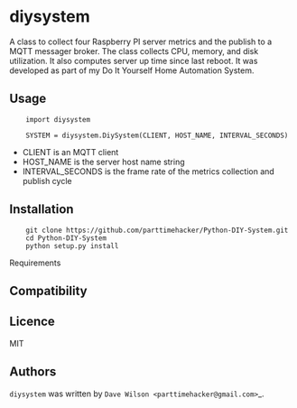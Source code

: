 diysystem
=========

A class to collect four Raspberry PI server metrics and the publish to a MQTT messager broker. The class collects CPU, memory, and disk utilization. It also computes server up time since last reboot. It was developed as part of my Do It Yourself Home Automation System.

Usage
-----
        
        import diysystem
        
        SYSTEM = diysystem.DiySystem(CLIENT, HOST_NAME, INTERVAL_SECONDS)
        
- CLIENT is an MQTT client
- HOST_NAME is the server host name string
- INTERVAL_SECONDS is the frame rate of the metrics collection and publish cycle

Installation
------------

        git clone https://github.com/parttimehacker/Python-DIY-System.git
        cd Python-DIY-System
        python setup.py install

Requirements

Compatibility
-------------

Licence
-------

MIT

Authors
-------

`diysystem` was written by `Dave Wilson <parttimehacker@gmail.com>`_.
